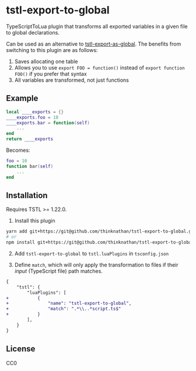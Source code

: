 # tstl-export-to-global

TypeScriptToLua plugin that transforms all exported variables in a given file to global declarations.

Can be used as an alternative to [tstl-export-as-global](https://github.com/ts-defold/tstl-export-as-global). The benefits from switching to this plugin are as follows:

1. Saves allocating one table
2. Allows you to use `export FOO = function()` instead of `export function FOO()` if you prefer that syntax
3. All variables are transformed, not just functions

## Example

```lua
local ____exports = {}
____exports.foo = 10
____exports.bar = function(self)
	...
end
return ____exports
```

Becomes:

```lua
foo = 10
function bar(self)
	...
end
```

## Installation

Requires TSTL >= 1.22.0.

1. Install this plugin

```bash
yarn add git+https://git@github.com/thinknathan/tstl-export-to-global.git#^1.0.0 -D
# or
npm install git+https://git@github.com/thinknathan/tstl-export-to-global.git#^1.0.0 --save-dev
```

2. Add `tstl-export-to-global` to `tstl.luaPlugins` in `tsconfig.json`

3. Define `match`, which will only apply the transformation to files if their _input_ (TypeScript file) path matches.

```diff
{
	"tstl": {
		"luaPlugins": [
+			{
+				"name": "tstl-export-to-global",
+				"match": ".*\\..*script.ts$"
+			}
		],
	}
}
```

## License

CC0
